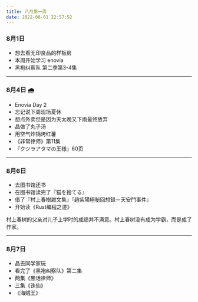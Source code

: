 ```yaml
---
title: 八月第一周
date: 2022-08-01 22:57:52
---
```

### 8月1日
- 想去看无印良品的样板房
- 本周开始学习 enovia
- 黑袍纠察队 第二季第3-4集

---

### 8月4日 🌧️

- Enovia Day 2
- 忘记说下周现场夏休
- 想点外卖但是因为天太晚又下雨最终放弃
- 晶做了丸子汤
- 用空气炸锅烤红薯
- 《非常律师》第11集
- 『クジラアタマの王様』60页

---

### 8月6日
- 去图书馆还书
- 在图书馆读完了『猫を捨てる』
- 借了『村上春樹雑文集』『趙紫陽極秘回想録－天安門事件』
- 开始读《Rust编程之道》

村上春树的父亲对儿子上学时的成绩并不满意。村上春树没有成为学霸，而是成了作家。

---

### 8月7日
- 晶去同学家玩
- 看完了《黑袍纠察队》第二集
- 两集《黑话律师》
- 三集《诛仙》
- 《海贼王》